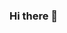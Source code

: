 ### Hi there 👋


<!--
![Nestor Yescas Ramos (1)](https://user-images.githubusercontent.com/101614911/161368783-ebbcd97f-c066-4413-b538-1ad36b260022.gif)
**Ness024/Ness024** is a ✨ _special_ ✨ repository because its `README.md` (this file) appears on your GitHub profile.

Here are some ideas to get you started:

- 🔭 I’m currently working on ...
- 🌱 I’m currently learning ...
- 👯 I’m looking to collaborate on ...
- 🤔 I’m looking for help with ...
- 💬 Ask me about ...
- 📫 How to reach me: ...
- 😄 Pronouns: ...
- ⚡ Fun fact: ...
-->
